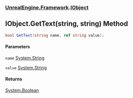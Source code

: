 ### [UnrealEngine.Framework](./UnrealEngine-Framework.md 'UnrealEngine.Framework').[IObject](./UnrealEngine-Framework-IObject.md 'UnrealEngine.Framework.IObject')
## IObject.GetText(string, string) Method
  
```csharp
bool GetText(string name, ref string value);
```
#### Parameters
<a name='UnrealEngine-Framework-IObject-GetText(string_string)-name'></a>
`name` [System.String](https://docs.microsoft.com/en-us/dotnet/api/System.String 'System.String')  
  
<a name='UnrealEngine-Framework-IObject-GetText(string_string)-value'></a>
`value` [System.String](https://docs.microsoft.com/en-us/dotnet/api/System.String 'System.String')  
  
#### Returns
[System.Boolean](https://docs.microsoft.com/en-us/dotnet/api/System.Boolean 'System.Boolean')  
